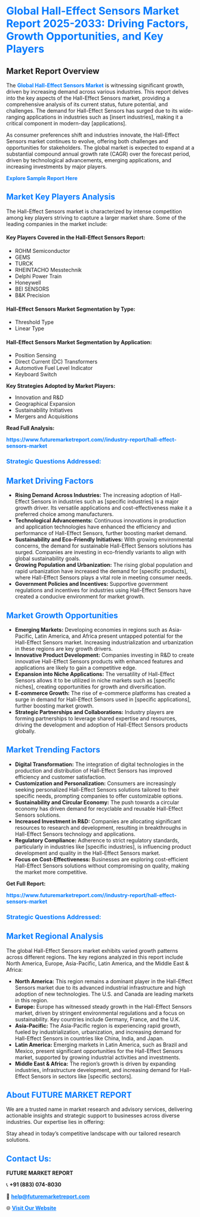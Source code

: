 <h1 style="color: #007BFF;">Global Hall-Effect Sensors Market Report 2025-2033: Driving Factors, Growth Opportunities, and Key Players</h1>

<section id="overview">
<h2>Market Report Overview</h2>
<p>The <a href="https://www.futuremarketreport.com//industry-report/hall-effect-sensors-market" style="color: #007BFF; text-decoration: none;"><strong>Global Hall-Effect Sensors Market</strong></a> is witnessing significant growth, driven by increasing demand across various industries. This report delves into the key aspects of the Hall-Effect Sensors market, providing a comprehensive analysis of its current status, future potential, and challenges. The demand for Hall-Effect Sensors has surged due to its wide-ranging applications in industries such as [insert industries], making it a critical component in modern-day [applications].</p>
<p>As consumer preferences shift and industries innovate, the Hall-Effect Sensors market continues to evolve, offering both challenges and opportunities for stakeholders. The global market is expected to expand at a substantial compound annual growth rate (CAGR) over the forecast period, driven by technological advancements, emerging applications, and increasing investments by major players.</p>
</section>

<section id="overview">
<p><a href="https://www.futuremarketreport.com//request-sample/reportId=81899" style="color: #007BFF; text-decoration: none;"><strong>Explore Sample Report Here</strong></a></p>
</section>

<section id="key-players">
<h2 style="color: #007BFF;">Market Key Players Analysis</h2>
<p>The Hall-Effect Sensors market is characterized by intense competition among key players striving to capture a larger market share. Some of the leading companies in the market include:</p>
<h4>Key Players Covered in the Hall-Effect Sensors Report:</h4>
<ul><li>ROHM Semiconductor</li><li>GEMS</li><li>TURCK</li><li>RHEINTACHO Messtechnik</li><li>Delphi Power Train</li><li>Honeywell</li><li>BEI SENSORS</li><li>B&amp;K Precision</li></ul>
<h4>Hall-Effect Sensors Market Segmentation by Type:</h4>
<ul><li>Threshold Type</li><li>Linear Type</li></ul>

<h4>Hall-Effect Sensors Market Segmentation by Application:</h4>
<ul><li>Position Sensing</li><li>Direct Current (DC) Transformers</li><li>Automotive Fuel Level Indicator</li><li>Keyboard Switch</li></ul>
<p><strong>Key Strategies Adopted by Market Players:</strong></p>
<ul>
<li>Innovation and R&D</li>
<li>Geographical Expansion</li>
<li>Sustainability Initiatives</li>
<li>Mergers and Acquisitions</li>
</ul>
</section>

<section>
<p><strong>Read Full Analysis: </strong></p><a href="https://www.futuremarketreport.com//industry-report/hall-effect-sensors-market" style="color: #007BFF; text-decoration: none;"><strong>https://www.futuremarketreport.com//industry-report/hall-effect-sensors-market</strong></a>
<h3 style="color: #007BFF;">Strategic Questions Addressed:</h3>
</section>

<section id="driving-factors">
<h2 style="color: #007BFF;">Market Driving Factors</h2>
<ul>
<li><strong>Rising Demand Across Industries:</strong> The increasing adoption of Hall-Effect Sensors in industries such as [specific industries] is a major growth driver. Its versatile applications and cost-effectiveness make it a preferred choice among manufacturers.</li>
<li><strong>Technological Advancements:</strong> Continuous innovations in production and application technologies have enhanced the efficiency and performance of Hall-Effect Sensors, further boosting market demand.</li>
<li><strong>Sustainability and Eco-Friendly Initiatives:</strong> With growing environmental concerns, the demand for sustainable Hall-Effect Sensors solutions has surged. Companies are investing in eco-friendly variants to align with global sustainability goals.</li>
<li><strong>Growing Population and Urbanization:</strong> The rising global population and rapid urbanization have increased the demand for [specific products], where Hall-Effect Sensors plays a vital role in meeting consumer needs.</li>
<li><strong>Government Policies and Incentives:</strong> Supportive government regulations and incentives for industries using Hall-Effect Sensors have created a conducive environment for market growth.</li>
</ul>
</section>

<section id="growth-opportunities">
<h2 style="color: #007BFF;">Market Growth Opportunities</h2>
<ul>
<li><strong>Emerging Markets:</strong> Developing economies in regions such as Asia-Pacific, Latin America, and Africa present untapped potential for the Hall-Effect Sensors market. Increasing industrialization and urbanization in these regions are key growth drivers.</li>
<li><strong>Innovative Product Development:</strong> Companies investing in R&D to create innovative Hall-Effect Sensors products with enhanced features and applications are likely to gain a competitive edge.</li>
<li><strong>Expansion into Niche Applications:</strong> The versatility of Hall-Effect Sensors allows it to be utilized in niche markets such as [specific niches], creating opportunities for growth and diversification.</li>
<li><strong>E-commerce Growth:</strong> The rise of e-commerce platforms has created a surge in demand for Hall-Effect Sensors used in [specific applications], further boosting market growth.</li>
<li><strong>Strategic Partnerships and Collaborations:</strong> Industry players are forming partnerships to leverage shared expertise and resources, driving the development and adoption of Hall-Effect Sensors products globally.</li>
</ul>
</section>

<section id="trending-factors">
<h2 style="color: #007BFF;">Market Trending Factors</h2>
<ul>
<li><strong>Digital Transformation:</strong> The integration of digital technologies in the production and distribution of Hall-Effect Sensors has improved efficiency and customer satisfaction.</li>
<li><strong>Customization and Personalization:</strong> Consumers are increasingly seeking personalized Hall-Effect Sensors solutions tailored to their specific needs, prompting companies to offer customizable options.</li>
<li><strong>Sustainability and Circular Economy:</strong> The push towards a circular economy has driven demand for recyclable and reusable Hall-Effect Sensors solutions.</li>
<li><strong>Increased Investment in R&D:</strong> Companies are allocating significant resources to research and development, resulting in breakthroughs in Hall-Effect Sensors technology and applications.</li>
<li><strong>Regulatory Compliance:</strong> Adherence to strict regulatory standards, particularly in industries like [specific industries], is influencing product development and quality in the Hall-Effect Sensors market.</li>
<li><strong>Focus on Cost-Effectiveness:</strong> Businesses are exploring cost-efficient Hall-Effect Sensors solutions without compromising on quality, making the market more competitive.</li>
</ul>
</section>

<section>
<p><strong>Get Full Report: </strong></p><a href="https://www.futuremarketreport.com//industry-report/hall-effect-sensors-market" style="color: #007BFF; text-decoration: none;"><strong>https://www.futuremarketreport.com//industry-report/hall-effect-sensors-market</strong></a>
<h3 style="color: #007BFF;">Strategic Questions Addressed:</h3>
</section>


<section id="regional-analysis">
<h2 style="color: #007BFF;">Market Regional Analysis</h2>
<p>The global Hall-Effect Sensors market exhibits varied growth patterns across different regions. The key regions analyzed in this report include North America, Europe, Asia-Pacific, Latin America, and the Middle East & Africa:</p>
<ul>
<li><strong>North America:</strong> This region remains a dominant player in the Hall-Effect Sensors market due to its advanced industrial infrastructure and high adoption of new technologies. The U.S. and Canada are leading markets in this region.</li>
<li><strong>Europe:</strong> Europe has witnessed steady growth in the Hall-Effect Sensors market, driven by stringent environmental regulations and a focus on sustainability. Key countries include Germany, France, and the U.K.</li>
<li><strong>Asia-Pacific:</strong> The Asia-Pacific region is experiencing rapid growth, fueled by industrialization, urbanization, and increasing demand for Hall-Effect Sensors in countries like China, India, and Japan.</li>
<li><strong>Latin America:</strong> Emerging markets in Latin America, such as Brazil and Mexico, present significant opportunities for the Hall-Effect Sensors market, supported by growing industrial activities and investments.</li>
<li><strong>Middle East & Africa:</strong> The region’s growth is driven by expanding industries, infrastructure development, and increasing demand for Hall-Effect Sensors in sectors like [specific sectors].</li>
</ul>
</section>

<footer>
<h2 style="color: #007BFF;">About FUTURE MARKET REPORT</h2>
<p>We are a trusted name in market research and advisory services, delivering actionable insights and strategic support to businesses across diverse industries. Our expertise lies in offering:</p>

<p>Stay ahead in today’s competitive landscape with our tailored research solutions.</p>

<h2 style="color: #007BFF;">Contact Us:</h2>
<p><strong>FUTURE MARKET REPORT</strong></p>
<p>📞 <strong>+91 (883) 074-8030</strong></p>
<p>📧 <strong><a href="mailto:help@futuremarketreport.com" style="color: #007BFF;">help@futuremarketreport.com</a></strong></p>
<p>🌐 <strong><a href="https://www.futuremarketreport.com/" style="color: #007BFF;">Visit Our Website</a></strong></p>
</footer>